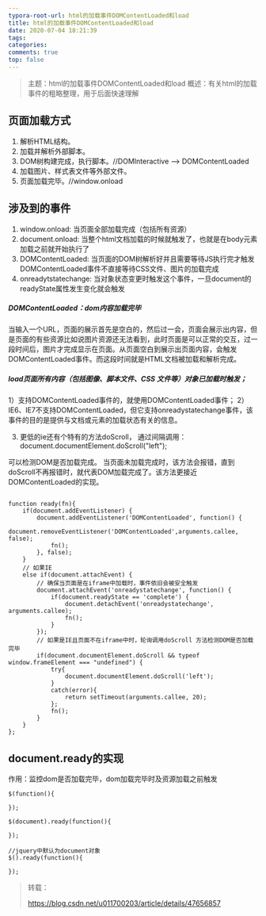 ```yaml
---
typora-root-url: html的加载事件DOMContentLoaded和load
title: html的加载事件DOMContentLoaded和load
date: 2020-07-04 18:21:39
tags:
categories: 
comments: true
top: false
---
```


> 主题：html的加载事件DOMContentLoaded和load
> 概述：有关html的加载事件的粗略整理，用于后面快速理解

<!--正文-->
<!--more-->

## 页面加载方式

1. 解析HTML结构。
2. 加载并解析外部脚本。
3. DOM树构建完成，执行脚本。//DOMInteractive –> DOMContentLoaded
4. 加载图片、样式表文件等外部文件。
5. 页面加载完毕。//window.onload

## 涉及到的事件

1. window.onload: 
   当页面全部加载完成（包括所有资源）
2. document.onload: 
   当整个html文档加载的时候就触发了，也就是在body元素加载之前就开始执行了
3. DOMContentLoaded: 
   当页面的DOM树解析好并且需要等待JS执行完才触发 
   DOMContentLoaded事件不直接等待CSS文件、图片的加载完成
4. onreadytstatechange: 
   当对象状态变更时触发这个事件，一旦document的readyState属性发生变化就会触发

##### DOMContentLoaded：dom内容加载完毕

当输入一个URL，页面的展示首先是空白的，然后过一会，页面会展示出内容，但是页面的有些资源比如说图片资源还无法看到，此时页面是可以正常的交互，过一段时间后，图片才完成显示在页面。从页面空白到展示出页面内容，会触发DOMContentLoaded事件。而这段时间就是HTML文档被加载和解析完成。



##### load页面所有内容（包括图像、脚本文件、CSS 文件等）对象已加载时触发；


1）支持DOMContentLoaded事件的，就使用DOMContentLoaded事件；
2）IE6、IE7不支持DOMContentLoaded，但它支持onreadystatechange事件，该事件的目的是提供与文档或元素的加载状态有关的信息。

3)  更低的ie还有个特有的方法doScroll， 通过间隔调用：document.documentElement.doScroll("left");

 可以检测DOM是否加载完成。 当页面未加载完成时，该方法会报错，直到doScroll不再报错时，就代表DOM加载完成了。该方法更接近DOMContentLoaded的实现。

```

function ready(fn){
    if(document.addEventListener) {
        document.addEventListener('DOMContentLoaded', function() {
            document.removeEventListener('DOMContentLoaded',arguments.callee, false);
            fn();
        }, false);
    } 
    // 如果IE
    else if(document.attachEvent) {
        // 确保当页面是在iframe中加载时，事件依旧会被安全触发
        document.attachEvent('onreadystatechange', function() {
            if(document.readyState == 'complete') {
                document.detachEvent('onreadystatechange', arguments.callee);
                fn();
            }
        });
        // 如果是IE且页面不在iframe中时，轮询调用doScroll 方法检测DOM是否加载完毕
        if(document.documentElement.doScroll && typeof window.frameElement === "undefined") {
            try{
                document.documentElement.doScroll('left');
            }
            catch(error){
                return setTimeout(arguments.callee, 20);
            };
            fn();
        }
    }
};
```

## document.ready的实现

作用：监控dom是否加载完毕，dom加载完毕时及资源加载之前触发 

```
$(function(){
 
});
 
$(document).ready(function(){
 
});
 
//jquery中默认为document对象
$().ready(function(){
 
});
```

> 转载：
>
> https://blog.csdn.net/u011700203/article/details/47656857